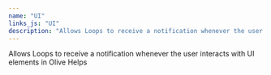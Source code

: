 ```yaml
---
name: "UI"
links_js: "UI"
description: "Allows Loops to receive a notification whenever the user interacts with UI elements in Olive Helps."
---
```

Allows Loops to receive a notification whenever the user interacts with UI elements in Olive Helps
